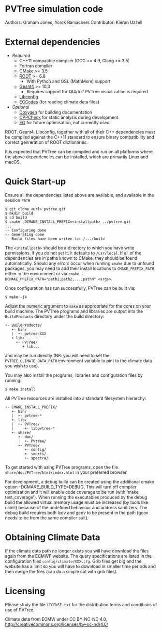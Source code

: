 PVTree simulation code
=======================

Authors:  Graham Jones, Yorck Ramachers
Contributor: Kieran Uzzell


External dependencies
=====================
- *Required*
  - C++11 compatible compiler (GCC >= 4.9, Clang >= 3.5)
  - Fortran compiler
  - [CMake](https://cmake.org) >= 3.5
  - [ROOT](https://root.cern.ch) >= 6.8
    - With Python and GSL (MathMore) support
  - [Geant4](https://geant4.cern.ch) >= 10.3
    - Requires support for Qt4/5 if PVTree visualization is required
  - [Libconfig](http://www.hyperrealm.com/libconfig/)
  - [ECCodes](https://software.ecmwf.int/wiki/display/ECC/ecCodes+Home) (for reading climate data files)
- *Optional*
  - [Doxygen](http://doxygen.org) for building documentation
  - [CPPCheck](https://sourceforge.net/projects/cppcheck/) for static analysis during development
  - [EO](https://sourceforge.net/projects/eodev/) for future optimisation, not currently used

ROOT, Geant4, Libconfig, together with all of their C++ dependencies must be compiled
against the C++11 standard to ensure binary compatibility and correct genreration
of ROOT dictionaries.

It is expected that PVTree can be compiled and run on all platforms where the above
dependencies can be installed, which are primarily Linux and macOS.


Quick Start-up
==============
Ensure all the dependencies listed above are available, and available in the session `PATH`

``` console
$ git clone <url> pvtree.git
$ mkdir build
$ cd build
$ cmake -DCMAKE_INSTALL_PREFIX=<installpath> ../pvtree.git
...
-- Configuring done
-- Generating done
-- Build files have been writen to: /.../build
```

The `<installpath>` should be a directory to which you have write permissions. If you
do not set it, it defaults to `/usr/local`. If all of the dependencies are in paths known
to CMake, they should be found automatically. Should any errors occur when running `cmake`
due to unfound packages, you may need to add their install locations to `CMAKE_PREFIX_PATH`
either in the environment or via `cmake -DCMAKE_PREFIX_PATH="path1;path2;...;pathN" <args>`.

Once configuration has run successfully, PVTree can be built via:

``` console
$ make -j4
```

Adjust the numeric argument to `make` as appropriate for the cores on your
build machine. The PVTree programs and libraries are output into the `BuildProducts`
directory under the build directory:

```console
+- BuildProducts/
   +- bin/
   |  +- pvtree-XXX
   + lib/
     +- PVTree/
        + lib...
```

and may be run directly (NB: you will need to set the `PVTREE_CLIMATE_DATA_PATH`
environment variable to pint to the climate data you wish to use).

You may also install the programs, libraries and configuration files by running:

```console
$ make install
```

All PVTree resources are installed into a standard filesystem hierarchy:

```
+- CMAKE_INSTALL_PREFIX/
   +- bin/
   |  +- pvtree-*
   +- lib/
   |  +- PVTree/
   |     +- libpvtree-*
   +- share/
      +- doc/
      |  +- PVtree/
      +- PVTree/
         +- config/
         +- smarts/
         +- spectra/
```

To get started with using PVTree programs, open the file `share/doc/PVTree/html/index.html`
in your preferred browser.

For development, a debug build can be created using the additional cmake option
-DCMAKE_BUILD_TYPE=DEBUG. This will turn off compiler optimization and
it will enable code coverage to be run (with 'make test_coverage'). When running
the executables produced by the debug build the allowed virtual memory usage
must be increased (by tools like ulimit) because of the undefined behaviour and
address sanitizers. The debug build requires both lcov and gcov to be present in
the path (gcov needs to be from the same compiler suit).


Obtaining Climate Data
======================
If the climate data path no longer exists you will have download the files again
from the ECMWF website. The query specifications are listed in the configuration
files `config/climate/XXX.cfg`. Grib files get big and the website has a limit so you
will have to download in smaller time periods and then merge the files (can do a
simple cat with grib files).



Licensing
=========
Please study the file ``LICENSE.txt`` for the distribution terms and
conditions of use of PVTree.

Climate data from ECMW under CC BY-NC-ND 4.0, http://creativecommons.org/licenses/by-nc-nd/4.0/


